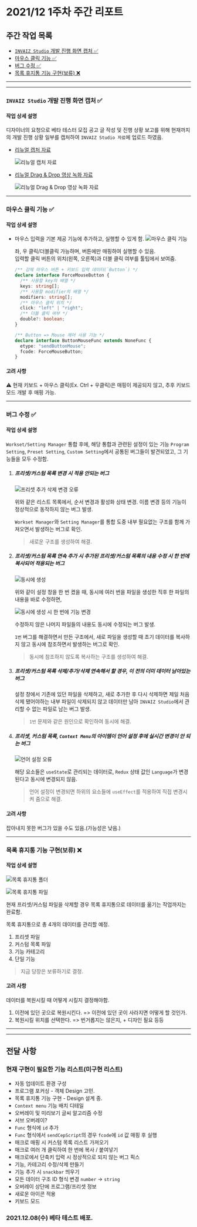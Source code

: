 # 2021/12 1주차 주간 리포트

## 주간 작업 목록

- [`INVAIZ Studio` 개발 진행 화면 캡처 ✅](#invaiz-studio-개발-진행-화면-캡처)
- [마우스 클릭 기능 ✅](#마우스-클릭-기능)
- [버그 수정 ✅](#버그-수정)
- [목록 휴지통 기능 구현(보류) ❌](<#목록-휴지통-기능-구현(보류)>)

---

---

### `INVAIZ Studio` 개발 진행 화면 캡처 ✅

#### 작업 상세 설명

디자이너의 요청으로 베타 테스터 모집 공고 글 작성 및 진행 상황 보고를 위해 현재까지의 개발 진행 상황 일부를 캡처하여 `INVAIZ Studio 자료`에 업로드 하였음.

- [리뉴얼 캡처 자료](https://flow.team/l/KLIA)

  ![리뉴얼 캡처 자료](assets/리뉴얼_캡처_자료.png)

- [리뉴얼 Drag & Drop 영상 녹화 자료](https://flow.team/l/KwwH)

  ![리뉴얼 Drag & Drop 영상 녹화 자료](assets/리뉴얼_D&D_영상_녹화_자료.png)

---

### 마우스 클릭 기능 ✅

#### 작업 상세 설명

- 마우스 입력을 기본 제공 기능에 추가하고, 실행할 수 있게 함.
  ![마우스 클릭 기능](assets/마우스_클릭_기능.png)

  좌, 우 클릭/더블클릭 가능하며, 버튼에만 매핑하여 실행할 수 있음.  
   입력할 클릭 버튼의 위치(왼쪽, 오른쪽)과 더블 클릭 여부를 툴팁에서 보여줌.

  ```ts
  /** 강제 마우스 버튼 + 키보드 입력 데이터(`Button`) */
  declare interface ForceMouseButton {
    /** 사용할 key의 배열 */
    keys: string[];
    /** 사용할 modifier의 배열 */
    modifiers: string[];
    /** 마우스 클릭 위치 */
    click: "left" | "right";
    /** 더블 클릭 여부 */
    double?: boolean;
  }

  /** Button => Mouse 제어 사용 기능 */
  declare interface ButtonMouseFunc extends NoneFunc {
    etype: "sendButtonMouse";
    fcode: ForceMouseButton;
  }
  ```

#### 고려 사항

⚠️ 현재 키보드 + 마우스 클릭(Ex. Ctrl + 우클릭)은 매핑이 제공되지 않고, 추후 키보드 모드 개발 후 매핑 가능.

---

### 버그 수정 ✅

#### 작업 상세 설명

`Workset/Setting Manager` 통합 후에, 해당 통합과 관련된 설정이 있는 기능 `Program Setting`, `Preset Setting`, `Custom Setting`에서 공통된 버그들이 발견되었고, 그 기능들을 모두 수정함.

1. ##### 프리셋/커스텀 목록 변경 시 적용 안되는 버그

   ![프리셋 추가 삭제 변경 오류](assets/프리셋_추가_삭제_변경_오류.png)

   위와 같은 리스트 목록에서, 순서 변경과 활성화 상태 변경. 이름 변경 등의 기능이 정상적으로 동작하지 않는 버그 발생.

   `Workset Manager`와 `Setting Manager`를 통합 도중 내부 필요없는 구조를 함께 가져오면서 발생하는 버그로 확인.

   > 새로운 구조를 생성하여 해결.

2. ##### 프리셋/커스텀 목록 연속 추가 시 추가된 프리셋/커스텀 목록의 내용 수정 시 한 번에 복사되어 적용되는 버그

   ![동시에 생성](assets/동시에_생성.png)

   위와 같이 설정 창을 한 번 켰을 때, 동시에 여러 번을 파일을 생성한 직후 한 파일의 내용을 바로 수정하면,

   ![동시에 생성 시 한 번에 기능 변경](assets/동시에_생성_시_한_번에_기능_변경.png)

   수정하지 않은 나머지 파일들의 내용도 동시에 수정되는 버그 발생.

   `1번` 버그를 해결하면서 만든 구조에서, 새로 파일을 생성할 때 초기 데이터를 복사하지 않고 동시에 참조하면서 발생하는 버그로 확인.

   > 동시에 참조하지 않도록 복사하는 구조를 생성하여 해결.

3. ##### 프리셋/커스텀 목록 삭제/추가/삭제 연속해서 할 경우, 이 전의 더미 데이터 남아있는 버그

   설정 창에서 기존에 있던 파일을 삭제하고, 새로 추가한 후 다시 삭제하면
   제일 처음 삭제 됐어야하는 내부 파일이 삭제되지 않고 데이터만 남아 `INVAIZ Studio`에서 관리할 수 없는 파일로 남는 버그 발생.

   > `1번` 문제와 같은 원인으로 확인하여 동시에 해결.

4. ##### 프리셋, 커스텀 목록, `Context Menu`의 아이템이 언어 설정 후에 실시간 변경이 안 되는 버그

   ![언어 설정 오류](assets/언어_설정_오류.png)

   해당 요소들은 `useState`로 관리되는 데이터로, `Redux` 상태 값인 `Language`가 변경된다고 동시에 변경되지 않음.

   > 언어 설정이 변경되면 하위의 요소들에 `useEffect`를 적용하여 직접 변경시켜 줌으로 해결.

#### 고려 사항

잡아내지 못한 버그가 있을 수도 있음.(가능성은 낮음.)

---

### 목록 휴지통 기능 구현(보류) ❌

#### 작업 상세 설명

![목록 휴지통 폴더](assets/목록_휴지통_폴더.png)

![목록 휴지통 파일](assets/목록_휴지통_파일.png)

현재 프리셋/커스텀 파일을 삭제할 경우 목록 휴지통으로 데이터를 옮기는 작업까지는 완료함.

목록 휴지통으로 총 4개의 데이터를 관리할 예정.

1. 프리셋 파일
2. 커스텀 목록 파일
3. 기능 카테고리
4. 단일 기능

> 지금 당장은 보류하기로 결정.

#### 고려 사항

데이터를 복원시킬 때 어떻게 시킬지 결정해야함.

1. 이전에 있던 곳으로 복원시킨다. => 이전에 있던 곳이 사라지면 어떻게 할 것인가.
2. 복원시킬 위치를 선택한다. => 번거롭지는 않은지, + 디자인 필요
   등등

---

---

## 전달 사항

### 현재 구현이 필요한 기능 리스트(미구현 리스트)

- 자동 업데이트 환경 구성
- 프로그램 포커싱 - 객체 Design 고민.
- 목록 휴지통 기능 구현 - Design 설계 중.
- `Context menu` 기능 배치 디테일
- 오버레이 및 미리보기 글씨 알고리즘 수정
- 서브 오버레이?
- `Func` 형식에 `id` 추가
- `Func` 형식에서 `sendCepScript`의 경우 `fcode`에 `id` 값 매핑 후 실행
- 매크로 매핑 시 커스텀 목록 리스트 가져오기
- 매크로 여러 개 클릭하여 한 번에 복사 / 붙여넣기
- 매크로에서 단축키 입력 시 정상적으로 되지 않는 버그 픽스
- 기능, 카테고리 수정/삭제 만들기
- 기능 추가 시 `snackbar` 띄우기
- 모든 데이터 구조 ID 형식 변경 `number` -> `string`
- 오버레이 상단에 프로그램/프리셋 정보
- 새로운 아이콘 적용
- 키보드 모드

### 2021.12.08(수) 베타 테스트 배포.
